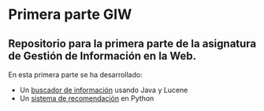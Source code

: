# Primera parte GIW
## Repositorio para la primera parte de la asignatura de Gestión de Información en la Web. 

En esta primera parte se ha desarrollado: 
- Un [buscador de información][link_searcher] usando Java y Lucene
- Un [sistema de recomendación][link_recommender] en Python

[link_searcher]:https://github.com/ibe16/GIW-search-retrieve-info/tree/main/Practica1
[link_recommender]:https://github.com/ibe16/GIW-search-retrieve-info/tree/main/Practica2
